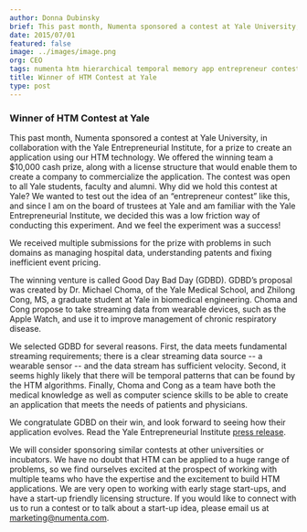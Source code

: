 ```yaml
---
author: Donna Dubinsky
brief: This past month, Numenta sponsored a contest at Yale University, in collaboration with the Yale Entrepreneurial Institute, for a prize to create an application using our HTM technology.
date: 2015/07/01
featured: false
image: ../images/image.png
org: CEO
tags: numenta htm hierarchical temporal memory app entrepreneur contest yale university
title: Winner of HTM Contest at Yale
type: post
---
```


### Winner of HTM Contest at Yale

This past month, Numenta sponsored a contest at Yale University, in
collaboration with the Yale Entrepreneurial Institute, for a prize to create an
application using our HTM technology.  We offered the winning team a $10,000
cash prize, along with a license structure that would enable them to create a
company to commercialize the application.   The contest was open to all Yale
students, faculty and alumni.  Why did we hold this contest at Yale?  We wanted
to test out the idea of an “entrepreneur contest” like this, and since I am on
the board of trustees at Yale and am familiar with the Yale Entrepreneurial
Institute, we decided this was a low friction way of conducting this experiment.
And we feel the experiment was a success!

We received multiple submissions for the prize with problems in such domains as
managing hospital data, understanding patents and fixing inefficient event
pricing.

The winning venture is called Good Day Bad Day (GDBD).  GDBD’s proposal was
created by Dr. Michael Choma, of the Yale Medical School, and Zhilong Cong, MS,
a graduate student at Yale in biomedical engineering.  Choma and Cong propose to
take streaming data from wearable devices, such as the Apple Watch, and use it
to improve management of chronic respiratory disease.  

We selected GDBD for several reasons.  First, the data meets fundamental
streaming requirements; there is a clear streaming data source -- a wearable
sensor -- and the data stream has sufficient velocity.  Second, it seems highly
likely that there will be temporal patterns that can be found by the HTM
algorithms.  Finally, Choma and Cong as a team have both the medical knowledge
as well as computer science skills to be able to create an application that
meets the needs of patients and physicians.

We congratulate GDBD on their win, and look forward to seeing how their
application evolves. Read the Yale Entrepreneurial Institute
[press release](http://yei.yale.edu/yale-professor-michael-choma-wins-10000-numenta-startup-prize).

We will consider sponsoring similar contests at other universities or
incubators.  We have no doubt that HTM can be applied to a huge range of
problems, so we find ourselves excited at the prospect of working with multiple
teams who have the expertise and the excitement to build HTM applications.  We
are very open to working with early stage start-ups, and have a start-up
friendly licensing structure. If you would like to connect with us to run a
contest or to talk about a start-up idea, please email us at
[marketing@numenta.com](mailto:marketing@numenta.com).
